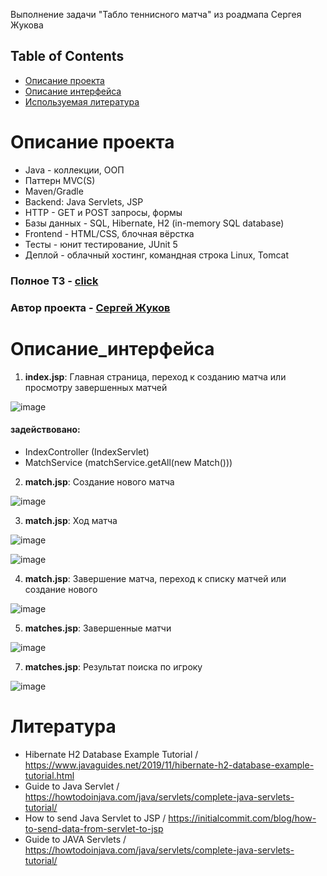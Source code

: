 Выполнение задачи "Табло теннисного матча"  из роадмапа Сергея Жукова

## Table of Contents
- [Описание проекта](#Описание_проекта)
- [Описание интерфейса](#Описание_интерфейса)
- [Используемая литература](#Литература)

# Описание проекта

- Java - коллекции, ООП
- Паттерн MVC(S)
- Maven/Gradle
- Backend: Java Servlets, JSP
- HTTP - GET и POST запросы, формы
- Базы данных - SQL, Hibernate, H2 (in-memory SQL database)
- Frontend - HTML/CSS, блочная вёрстка
- Тесты - юнит тестирование, JUnit 5
- Деплой - облачный хостинг, командная строка Linux, Tomcat

### Полное ТЗ - [click](https://zhukovsd.github.io/java-backend-learning-course/projects/tennis-scoreboard/)
### Автор проекта - [Сергей Жуков](https://github.com/zhukovsd)

# Описание_интерфейса

1. **index.jsp**: Главная страница, переход к созданию матча или просмотру завершенных матчей

![image](https://github.com/user-attachments/assets/1ab99004-c84b-4b1b-9d5e-fa2344d97ddd)

#### задействовано:
- IndexController (IndexServlet) 
- MatchService (matchService.getAll(new Match()))

2. **match.jsp**: Создание нового матча

![image](https://github.com/user-attachments/assets/1dc01f18-890c-4a82-8547-b09a45fae2cf)

3. **match.jsp**: Ход матча

![image](https://github.com/user-attachments/assets/cae80bb8-2f02-443f-b65a-86f4aae05a5b)

![image](https://github.com/user-attachments/assets/b78ace8f-e633-4b72-aeca-3b36f2f8e26c)

4. **match.jsp**: Завершение матча, переход к списку матчей или создание нового

![image](https://github.com/user-attachments/assets/89d19366-83ba-45f6-a9e0-dc0bbe96fb97)

5. **matches.jsp**: Завершенные матчи

![image](https://github.com/user-attachments/assets/3ceb0d4d-e20d-4602-958e-af285e52b89b)

7. **matches.jsp**: Результат поиска по игроку

![image](https://github.com/user-attachments/assets/f5df33c7-6b59-425b-9362-8cc8c4b98d08)


# Литература

- Hibernate H2 Database Example Tutorial / https://www.javaguides.net/2019/11/hibernate-h2-database-example-tutorial.html
- Guide to Java Servlet / https://howtodoinjava.com/java/servlets/complete-java-servlets-tutorial/
- How to send Java Servlet to JSP / https://initialcommit.com/blog/how-to-send-data-from-servlet-to-jsp
- Guide to JAVA Servlets / https://howtodoinjava.com/java/servlets/complete-java-servlets-tutorial/







